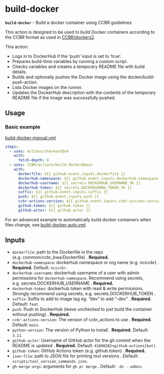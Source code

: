 # build-docker

**`build-docker`** - Build a docker container using CCBR guidelines

This action is designed to be used to build Docker containers according
to the CCBR format as used in
[CCBR/dockers2](https://github.com/CCBR/Dockers2).

This action:

- Logs in to DockerHub if the ‘push’ input is set to ‘true’.
- Prepares build-time variables by running a custom script.
- Checks variables and creates a temporary README file with build
  details.
- Builds and optionally pushes the Docker image using the
  docker/build-push-action.
- Lists Docker images on the runner.
- Updates the DockerHub description with the contents of the temporary
  README file if the image was successfully pushed.

## Usage

### Basic example

[build-docker-manual.yml](/examples/build-docker-manual.yml)

```yaml
steps:
  - uses: actions/checkout@v4
    with:
      fetch-depth: 0
  - uses: CCBR/actions/build-docker@main
    with:
      dockerfile: ${{ github.event.inputs.dockerfile }}
      dockerhub-namespace: ${{ github.event.inputs.dockerhub-namespace }}
      dockerhub-username: ${{ secrets.DOCKERHUB_USERNAME_VK }}
      dockerhub-token: ${{ secrets.DOCKERHUBRW_TOKEN_VK }}
      suffix: ${{ github.event.inputs.suffix }}
      push: ${{ github.event.inputs.push }}
      ccbr-actions-version: ${{ github.event.inputs.ccbr-actions-version }}
      github-token: ${{ github.token }}
      github-actor: ${{ github.actor }}
```

For an advanced example to automatically build docker containers when
files change, see
[build-docker-auto.yml](/examples/build-docker-auto.yml).

## Inputs

- `dockerfile`: path to the Dockerfile in the repo
  (e.g. common/ccbr_bwa/Dockerfile) . **Required.**
- `dockerhub-namespace`: dockerhub namespace or org name (e.g. nciccbr)
  . **Required.** Default: `nciccbr`.
- `dockerhub-username`: dockerhub username of a user with admin
  permissions for `dockerhub-namespace`. Recommend using secrets,
  e.g. secrets.DOCKERHUB_USERNAME . **Required.**
- `dockerhub-token`: dockerhub token with read & write permissions.
  Strongly recommend using secrets, e.g. secrets.DOCKERHUB_TOKEN .
- `suffix`: Suffix to add to image tag eg. “dev” to add “-dev” .
  **Required.** Default: `feat`.
- `push`: Push to DockerHub (leave unchecked to just build the container
  without pushing) . **Required.**
- `ccbr-actions-version`: The version of ccbr_actions to use .
  **Required.** Default: `main`.
- `python-version`: The version of Python to install . **Required.**
  Default: `3.11`.
- `github-actor`: Username of GitHub actor for the git commit when the
  README is updated . **Required.** Default:
  `41898282+github-actions[bot]`.
- `github-token`: GitHub Actions token (e.g. github.token) .
  **Required.**
- `json-file`: path to JSON file for printing tool versions . Default:
  `scripts/tool_version_commands.json`.
- `gh-merge-args`: arguments for `gh pr merge` . Default: `-ds --admin`.
